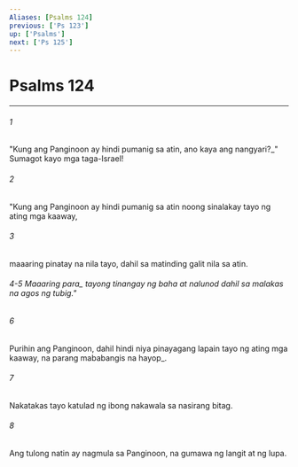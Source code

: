 ```yaml
---
Aliases: [Psalms 124]
previous: ['Ps 123']
up: ['Psalms']
next: ['Ps 125']
---
```

# Psalms 124

***






















###### 1 










"Kung ang Panginoon ay hindi pumanig sa atin, ano kaya ang nangyari?_" Sumagot kayo mga taga-Israel! 





















###### 2 










"Kung ang Panginoon ay hindi pumanig sa atin noong sinalakay tayo ng ating mga kaaway, 





















###### 3 










maaaring pinatay na nila tayo, dahil sa matinding galit nila sa atin.

###### 4-5 Maaaring para_ tayong tinangay ng baha at nalunod dahil sa malakas na agos ng tubig." 





















###### 6 










Purihin ang Panginoon, dahil hindi niya pinayagang lapain tayo ng ating mga kaaway, na parang mababangis na hayop_. 





















###### 7 










Nakatakas tayo katulad ng ibong nakawala sa nasirang bitag. 





















###### 8 










Ang tulong natin ay nagmula sa Panginoon, na gumawa ng langit at ng lupa.
